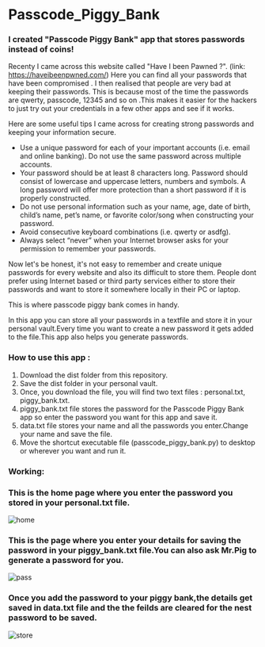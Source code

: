 # Passcode_Piggy_Bank
### I created "Passcode Piggy Bank" app that stores passwords instead of coins!

Recenty I came across this website called "Have I been Pawned ?". (link: https://haveibeenpwned.com/) 
Here you can find all your passwords that have been compromised . I then realised that people are very bad at keeping their passwords. This is because most of the time the passwords are qwerty, passcode, 12345 and so on .This makes it easier for the hackers to just try out your credentials in a few other apps and see if it works.

Here are some useful tips I came across for creating strong passwords and keeping your information secure.

* Use a unique password for each of your important accounts (i.e. email and online banking). Do not use the same password across multiple accounts.
* Your password should be at least 8 characters long. Password should consist of lowercase and uppercase letters, numbers and symbols. A long password will offer more protection than a short password if it is properly constructed.
* Do not use personal information such as your name, age, date of birth, child’s name, pet’s name, or favorite color/song when constructing your password.
* Avoid consecutive keyboard combinations (i.e. qwerty or asdfg).
* Always select “never” when your Internet browser asks for your permission to remember your passwords.

Now let's be honest, it's not easy to remember and create unique passwords for every website and also its difficult to store them. People dont prefer using Internet based or third party services either to store their passwords and want to store it somewhere locally in their PC or laptop.

This is where passcode piggy bank comes in handy.

In this app you can store all your passwords in a textfile and store it in your personal vault.Every time you want to create a new password it gets added to the file.This app also helps you generate passwords.

### How to use this app :
1. Download the dist folder from this repository.
2. Save the dist folder in your personal vault.
3. Once, you download the file, you will find two text files : personal.txt, piggy_bank.txt.
4. piggy_bank.txt file stores the password for the Passcode Piggy Bank app so enter the password you want for this app and save it.
5. data.txt file stores your name and all the passwords you enter.Change your name and save the file.
6. Move the shortcut executable file (passcode_piggy_bank.py) to desktop or wherever you want and run it.

### Working:

### This is the home page where you enter the password you stored in your personal.txt file.


![home](https://user-images.githubusercontent.com/76477365/119934830-10a93b00-bfa4-11eb-94d3-88f06c9bfdea.jpg)

### This is the page where you enter your details for saving the password in your piggy_bank.txt file.You can also ask Mr.Pig to generate a password for you.



![pass](https://user-images.githubusercontent.com/76477365/119937886-253c0200-bfa9-11eb-9599-9a5f5bba9dd6.jpg)


### Once you add the password to your piggy bank,the details get saved in data.txt file and the the feilds are cleared for the nest password to be saved.


![store](https://user-images.githubusercontent.com/76477365/119937896-29681f80-bfa9-11eb-8ad4-a325585ccc99.jpg)



